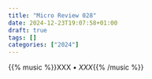 ```yaml
---
title: "Micro Review 028"
date: 2024-12-23T19:07:58+01:00
draft: true
tags: []
categories: ["2024"]
---
```


{{% music %}}XXX • _XXX_{{% /music %}}
